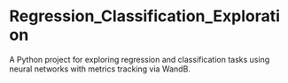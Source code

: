 # Regression_Classification_Exploration
A Python project for exploring regression and classification tasks using neural networks with metrics tracking via WandB.
